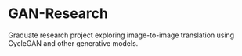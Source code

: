 # GAN-Research
Graduate research project exploring image-to-image translation using CycleGAN and other generative models.
